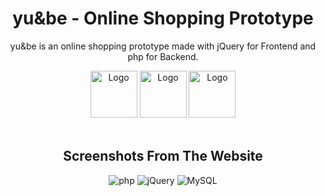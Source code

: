 <h1 align="center">
  yu&be - Online Shopping Prototype
</h1>
<p align="center">
  yu&be is an online shopping prototype made with jQuery for Frontend and php for Backend. 
</p>
<div align="center">
  <img alt="Logo" src="https://user-images.githubusercontent.com/42357900/219872136-40a3be6b-b1a1-47c3-acea-1a04d006b143.png" height="75" />
  <img alt="Logo" src="https://user-images.githubusercontent.com/42357900/219872172-5d11ee45-17a1-4d69-8a10-291fba6f6485.svg" height="75" />
  <img alt="Logo" src="https://user-images.githubusercontent.com/42357900/219872257-3542600f-76ec-4585-8acb-c12f42e2fce6.png" height="75" />
</div>
<br/>
<div align="center">
 <h2>Screenshots From The Website</h2>
  <img alt="php" src="https://user-images.githubusercontent.com/42357900/219872212-8d7a0839-a28b-4acf-b7db-60630b665529.png" />
  <img alt="jQuery" src="https://user-images.githubusercontent.com/42357900/219872217-e6bf03f6-3a56-476c-93e6-1ae9d0a3a04f.png" />
  <img alt="MySQL" src="https://user-images.githubusercontent.com/42357900/219872224-75d6a63c-0696-422d-a819-e1b5a71a5e40.png" />
</div>
